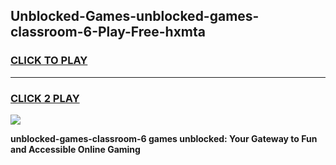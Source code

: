 
## Unblocked-Games-unblocked-games-classroom-6-Play-Free-hxmta
<h3>
<a href="https://premium76.site?title=unblocked-games-classroom-6&ref=18A1">CLICK TO PLAY</a></h3>
<hr>

<h3>
<a href="https://premium76.site?title=unblocked-games-classroom-6&ref=18A1">CLICK 2 PLAY</a>
  
</h3>

<a href="https://premium76.site?title=unblocked-games-classroom-6&ref=18A1"><img src="https://clearcache.store/games.png"></a>


**unblocked-games-classroom-6 games unblocked: Your Gateway to Fun and Accessible Online Gaming**
